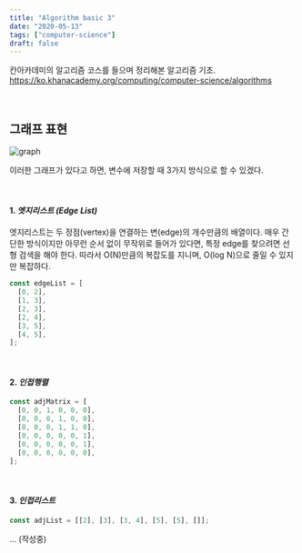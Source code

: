 ```yaml
---
title: "Algorithm basic 3"
date: "2020-05-13"
tags: ["computer-science"]
draft: false
---
```


칸아카데미의 알고리즘 코스를 들으며 정리해본 알고리즘 기초.
https://ko.khanacademy.org/computing/computer-science/algorithms

<br />

## 그래프 표현

![graph](https://cdn.kastatic.org/ka-cs-algorithms/directed_graph_for_challenge.png)

이러한 그래프가 있다고 하면, 변수에 저장할 때 3가지 방식으로 할 수 있겠다.

<br />

#### 1. _엣지리스트 (Edge List)_

엣지리스트는 두 정점(vertex)을 연결하는 변(edge)의 개수만큼의 배열이다. 매우 간단한 방식이지만 아무런 순서 없이 무작위로 들어가 있다면, 특정 edge를 찾으려면 선형 검색을 해야 한다. 따라서 O(N)만큼의 복잡도를 지니며, O(log N)으로 줄일 수 있지만 복잡하다.

```javascript
const edgeList = [
  [0, 2],
  [1, 3],
  [2, 3],
  [2, 4],
  [3, 5],
  [4, 5],
];
```

<br />

#### 2. _인접행렬_

```javascript
const adjMatrix = [
  [0, 0, 1, 0, 0, 0],
  [0, 0, 0, 1, 0, 0],
  [0, 0, 0, 1, 1, 0],
  [0, 0, 0, 0, 0, 1],
  [0, 0, 0, 0, 0, 1],
  [0, 0, 0, 0, 0, 0],
];
```

<br />

#### 3. _인접리스트_

```javascript
const adjList = [[2], [3], [3, 4], [5], [5], []];
```

...
(작성중)
